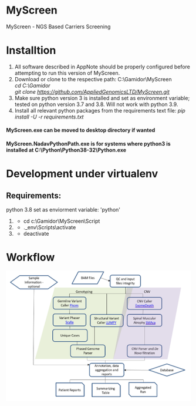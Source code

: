 # MyScreen
MyScreen - NGS Based Carriers Screening

# Installtion
1. All software described in AppNote should be properly configured before attempting to run this version of MyScreen.
2. Download or clone to the respective path: C:\Gamidor\MyScreen\
      *cd C:\Gamidor* <br />
      *git clone https://github.com/AppliedGenomicsLTD/MyScreen.git*
3. Make sure python version 3 is installed and set as environment variable; tested on python version 3.7 and 3.8. Will not work with python 3.9.
4. Install all relevant python packages from the requirements text file:
*pip install -U -r requirements.txt*

#### MyScreen.exe can be moved to desktop directory if wanted

#### MyScreen.NadavPythonPath.exe is for systems where python3 is installed at C:\Python\Python38-32\Python.exe

# Development under virtualenv
## Requirements:
python 3.8 set as enviorment variable: 'python'
1. * cd c:\Gamidor\MyScreen\Script
2. * .\_env\Scripts\activate
3. * deactivate

# Workflow
![Workflow](/Script/images/workflow.PNG)

